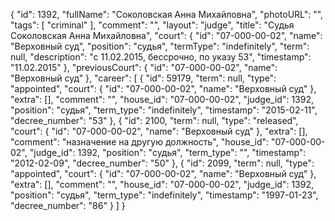 {
    "id": 1392,
    "fullName": "Соколовская Анна Михайловна",
    "photoURL": "",
    "tags": [
        "criminal"
    ],
    "comment": "",
    "layout": "judge",
    "title": "Судья Соколовская Анна Михайловна",
    "court": {
        "id": "07-000-00-02",
        "name": "Верховный суд",
        "position": "судья",
        "termType": "indefinitely",
        "term": null,
        "description": "c 11.02.2015, бессрочно, по указу 53",
        "timestamp": "11.02.2015"
    },
    "previousCourt": {
        "id": "07-000-00-02",
        "name": "Верховный суд"
    },
    "career": [
        {
            "id": 59179,
            "term": null,
            "type": "appointed",
            "court": {
                "id": "07-000-00-02",
                "name": "Верховный суд"
            },
            "extra": [],
            "comment": "",
            "house_id": "07-000-00-02",
            "judge_id": 1392,
            "position": "судья",
            "term_type": "indefinitely",
            "timestamp": "2015-02-11",
            "decree_number": "53"
        },
        {
            "id": 2100,
            "term": null,
            "type": "released",
            "court": {
                "id": "07-000-00-02",
                "name": "Верховный суд"
            },
            "extra": [],
            "comment": "назначение на другую должность",
            "house_id": "07-000-00-02",
            "judge_id": 1392,
            "position": "судья",
            "term_type": "",
            "timestamp": "2012-02-09",
            "decree_number": "50"
        },
        {
            "id": 2099,
            "term": null,
            "type": "appointed",
            "court": {
                "id": "07-000-00-02",
                "name": "Верховный суд"
            },
            "extra": [],
            "comment": "",
            "house_id": "07-000-00-02",
            "judge_id": 1392,
            "position": "судья",
            "term_type": "indefinitely",
            "timestamp": "1997-01-23",
            "decree_number": "86"
        }
    ]
}